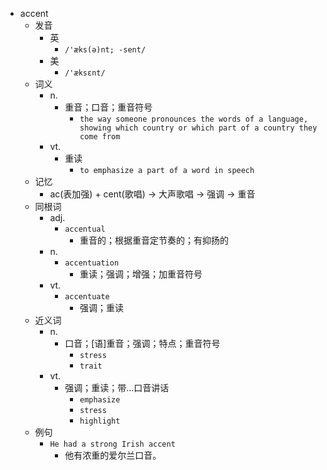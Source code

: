 - accent
  - 发音
    - 英
      - `/'æks(ə)nt; -sent/`
    - 美
      - `/'æksɛnt/`
  - 词义
    - n.
      - 重音；口音；重音符号
        - `the way someone pronounces the words of a language, showing which country or which part of a country they come from`
    - vt.
      - 重读
        - `to emphasize a part of a word in speech`
  - 记忆
    - ac(表加强) + cent(歌唱) → 大声歌唱 → 强调 → 重音
  - 同根词
    - adj.
      - `accentual`
        - 重音的；根据重音定节奏的；有抑扬的
    - n.
      - `accentuation`
        - 重读；强调；增强；加重音符号
    - vt.
      - `accentuate`
        - 强调；重读
  - 近义词
    - n.
      - 口音；[语]重音；强调；特点；重音符号
        - `stress`
        - `trait`
    - vt.
      - 强调；重读；带…口音讲话
        - `emphasize`
        - `stress`
        - `highlight`
  - 例句
    - `He had a strong Irish accent`
      - 他有浓重的爱尔兰口音。

